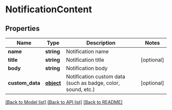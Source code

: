 # NotificationContent

## Properties
Name | Type | Description | Notes
------------ | ------------- | ------------- | -------------
**name** | **string** | Notification name | 
**title** | **string** | Notification title | [optional] 
**body** | **string** | Notification body | 
**custom_data** | [**object**](.md) | Notification custom data (such as badge, color, sound, etc.) | [optional] 

[[Back to Model list]](../README.md#documentation-for-models) [[Back to API list]](../README.md#documentation-for-api-endpoints) [[Back to README]](../README.md)

